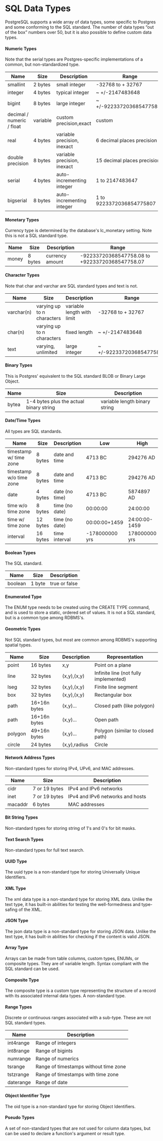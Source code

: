 # SQL Data Types

PostgreSQL supports a wide array of data types, some specific to Postgres and some conforming to the SQL standard. The number of data types “out of the box” numbers over 50, but it is also possible to define custom data types.

#### Numeric Types

Note that the serial types are Postgres-specific implementations of a common, but non-standardized type.

| Name                      | Size     | Description                 | Range                       |
|---------------------------|----------|-----------------------------|-----------------------------|
| smallint                  | 2 bytes  | small integer               | -32768 to + 32767           |
| integer                   | 4 bytes  | typical integer             | ~ +/-2147483648             |
| bigint                    | 8 bytes  | large integer               | ~ +/-9223372036854775808    |
| decimal / numeric / float | variable | custom precision,exact      | custom                      |
| real                      | 4 bytes  | variable precision, inexact | 6 decimal places precision  |
| double precision          | 8 bytes  | variable precision, inexact | 15 decimal places precision |
| serial                    | 4 bytes  | auto-incrementing integer   | 1 to 2147483647             |
| bigserial                 | 8 bytes  | auto-incrementing integer   | 1 to 9223372036854775807    |

#### Monetary Types

Currency type is determined by the database's lc_monetary setting. Note this is not a SQL standard type.

| Name    | Size     | Description     | Range                                          |
|---------|----------|-----------------|------------------------------------------------|
| money   | 8 bytes  | currency amount | -92233720368547758.08 to +92233720368547758.07 |

#### Character Types

Note that char and varchar are SQL standard types and text is not.

| Name        | Size                       | Description                | Range                    |
|-------------|----------------------------|----------------------------|--------------------------|
| varchar(n)  | varying up to n characters | variable length with limit | -32768 to + 32767        |
| char(n)     | varying up to n characters | fixed length               | ~ +/-2147483648          |
| text        | varying, unlimited         | large integer              | ~ +/-9223372036854775808 |

#### Binary Types

This is Postgres' equivalent to the SQL standard BLOB or Binary Large Object.

| Name   | Size                                    | Description                   |
|--------|-----------------------------------------|-------------------------------|
| bytea  | 1-4 bytes plus the actual binary string | variable length binary string |

#### Date/Time Types

All types are SQL standards.

| Name                    | Size     | Description    | Low            | High          |
|-------------------------|----------|----------------|----------------|---------------|
| timestamp w/ time zone  | 8 bytes  | date and time  | 4713 BC        | 294276 AD     |
| timestamp w/o time zone | 8 bytes  | date and time  | 4713 BC        | 294276 AD     |
| date                    | 4 bytes  | date (no time) | 4713 BC        | 5874897 AD    |
| time w/o time zone      | 8 bytes  | time (no date) | 00:00:00       | 24:00:00      |
| time w/ time zone       | 12 bytes | time (no date) | 00:00:00+1459  | 24:00:00-1459 |
| interval                | 16 bytes | time interval  | -178000000 yrs | 178000000 yrs |

#### Boolean Types

The SQL standard.

| Name     | Size   | Description   |
|----------|--------|---------------|
| boolean  | 1 byte | true or false |

#### Enumerated Type

The ENUM type needs to be created using the CREATE TYPE command, and is used to store a static, ordered set of values. It is not a SQL standard, but is a common type among RDBMS's.

#### Geometric Types

Not SQL standard types, but most are common among RDBMS's supporting spatial types.

| Name   | Size         | Description  | Representation                        |
|--------|--------------|--------------|---------------------------------------|
| point  | 16 bytes     | x,y          | Point on a plane                      |
| line   | 32 bytes     | (x,y),(x,y)  | Infinite line (not fully implemented) |
| lseg   | 32 bytes     | (x,y),(x,y)  | Finite line segment                   |
| box    | 32 bytes     | (x,y),(x,y)  | Rectangular box                       |
| path   | 16+16n bytes | (x,y)...     | Closed path (like polygon)            |
| path   | 16+16n bytes | (x,y)...     | Open path                             |
| polygon| 49+16n bytes | (x,y)...     | Polygon (similar to closed path)      |
| circle | 24 bytes     | (x,y),radius | Circle                                |

#### Network Address Types

Non-standard types for storing IPv4, UPv6, and MAC addresses.

| Name    | Size          | Description                      |
|---------|---------------|----------------------------------|
| cidr    | 7 or 19 bytes | IPv4 and IPv6 networks           |
| inet    | 7 or 19 bytes | IPv4 and IPv6 networks and hosts |
| macaddr | 6 bytes       | MAC addresses                    |

#### Bit String Types

Non-standard types for storing string of 1's and 0's for bit masks.

#### Text Search Types

Non-standard types for full text search.

#### UUID Type

The uuid type is a non-standard type for storing Universally Unique Identifiers.

#### XML Type

The xml data type is a non-standard type for storing XML data. Unlike the text type, it has built-in abilities for testing the well-formedness and type-safing of the XML.

#### JSON Type

The json data type is a non-standard type for storing JSON data. Unlike the text type, it has built-in abilities for checking if the content is valid JSON.

#### Array Type

Arrays can be made from table columns, custom types, ENUMs, or composite types. They are of variable length. Syntax compliant with the SQL standard can be used.

#### Composite Type

The composite type is a custom type representing the structure of a record with its associated internal data types. A non-standard type.

#### Range Types

Discrete or continuous ranges associated with a sub-type. These are not SQL standard types.

| Name      | Description                           |
|-----------|---------------------------------------|
| int4range | Range of integers                     |
| int8range | Range of bigints                      |
| numrange  | Range of numerics                     |
| tsrange   | Range of timestamps without time zone |
| tstzrange | Range of timestamps with time zone    |
| daterange | Range of date                         |

#### Object Identifier Type

The oid type is a non-standard type for storing Object Identifiers.

#### Pseudo Types

A set of non-standard types that are not used for column data types, but can be used to declare a function's argument or result type.






